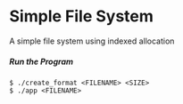 # Simple File System

A simple file system using indexed allocation

##### Run the Program

```
$ ./create_format <FILENAME> <SIZE>
$ ./app <FILENAME>
```
